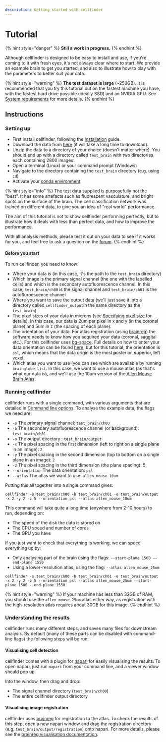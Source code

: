 ```yaml
---
description: Getting started with cellfinder
---
```


# Tutorial

{% hint style="danger" %}
**Still a work in progress.**
{% endhint %}

Although cellfinder is designed to be easy to install and use, if you're coming to it with fresh eyes, it's not always clear where to start. We provide an example brain to get you started, and also to illustrate how to play with the parameters to better suit your data.

{% hint style="warning" %}
**The test dataset is large** \(~250GB\). It is recommended that you try this tutorial out on the fastest machine you have, with the fastest hard drive possible \(ideally SSD\) and an NVIDIA GPU. See [System requirements](installation/system-requirements.md) for more details.
{% endhint %}

## Instructions

### Setting up

* First install cellfinder, following the [Installation](installation/) guide.
* Download the data from [here](https://gin.g-node.org/cellfinder/data/raw/master/test_brain_SK_AA_71_3.zip) \(it will take a long time to download\).
* Unzip the data to a directory of your choice \(doesn't matter where\). You should end up with a directory called `test_brain` with two directories, each containing 2800 images.
* Open a terminal \(Linux\) or your command prompt \(Windows\)
* Navigate to the directory containing the `test_brain` directory \(e.g. using `cd`\)
* Activate your [conda environment ](using-conda.md)

{% hint style="info" %}
The test data supplied is purposefully not the "best". It has some artefacts such as fluorescent vasculature, and bright spots on the surface of the brain. The cell classification network was trained on different data, to give you an idea of "real world" performance.

The aim of this tutorial is not to show cellfinder performing perfectly, but to illustrate how it deals with less than perfect data, and how to improve the performance.

With all analysis methods, please test it out on your data to see if it works for you, and feel free to ask a question on the [forum](https://gitter.im/cellfinder/).
{% endhint %}

#### Before you start

To run cellfinder, you need to know:

* Where your data is \(in this case, it's the path to the `test_brain` directory\)
* Which image is the primary signal channel \(the one with the labelled cells\) and which is the secondary autofluorescence channel. In this case, `test_brain/ch00` is the signal channel and `test_brain/ch01` is the autofluroescence channel
* Where you want to save the output data \(we'll just save it into a directory called `cellfinder_output`in the same directory as the `test_brain`\)
* The pixel sizes of your data in microns \(see [Specifying pixel size](pixel-sizes.md) for details\). In this case, our data is 2um per pixel in x and y \(in the coronal plane\) and 5um in z \(the spacing of each plane\).
* The orientation of your data. For atlas registration \(using [brainreg](../brainreg/introduction.md)\) the software needs to know how you acquired your data \(coronal, saggital etc.\). For this cellfinder uses [bg-space](../bg-space/bg-space.md). Full details on how to enter your data orientation can be found [here](../bg-space/usage.md#the-spaceconvention-class), but for this tutorial, the orientation is `psl`, which means that the data origin is the most **p**osterior, **s**uperior, **l**eft voxel.  
* Which atlas you want to use \(you can see which are available by running `brainglobe list`. In this case, we want to use a mouse atlas \(as that's what our data is\), and we'll use the 10um version of the [Allen Mouse Brain Atlas](https://mouse.brain-map.org/static/atlas). 

### Running cellfinder

cellfinder runs with a single command, with various arguments that are detailed in [Command line options](user-guide/command-line/). To analyse the example data, the flags we need are:

* `-s` The primary **s**ignal channel: `test_brain/ch00`
* `-b` The secondary autofluorescence channel \(or **b**ackground\): `test_brain/ch01`
* `-o` The **o**utput directory :  `test_brain/output`
* `-x` The pixel spacing in the first dimension \(left to right on a single plane in an image\): `2`
* `-y` The pixel spacing in the second dimension \(top to bottom on a single plane in an image\): `2`
* `-z` The pixel spacing in the third dimension \(the plane spacing\): 5
* `--orientation` The data orientation: `psl`
* `--atlas` The atlas we want to use: `allen_mouse_10um`

Putting this all together into a single command gives:

```text
cellfinder -s test_brain/ch00 -b test_brain/ch01 -o test_brain/output -x 2 -y 2 -z 5 --orientation psl --atlas allen_mouse_10um
```

This command will take quite a long time \(anywhere from 2-10 hours\) to run, depending on:

* The speed of the disk the data is stored on
* The CPU speed and number of cores
* The GPU you have

If you just want to check that everything is working, we can speed everything up by:

* Only analysing part of the brain using the flags: `--start-plane 1500 --end-plane 1550`
* Using a lower-resolution atlas, using the flag: `--atlas allen_mouse_25um`

```text
cellfinder -s test_brain/ch00 -b test_brain/ch01 -o test_brain/output -x 2 -y 2 -z 5 --orientation psl --atlas allen_mouse_25um --start-plane 1500 --end-plane 1550
```

{% hint style="warning" %}
If your machine has less than 32GB of RAM, you should use the `allen_mouse_25um` atlas either way, as registration with the high-resolution atlas requires about 30GB for this image.
{% endhint %}

### Understanding the results

cellfinder runs many different steps, and saves many files for downstream analysis. By default \(many of these parts can be disabled with command-line flags\) the following steps will be run:

#### Visualising cell detection

cellfinder comes with a plugin for [napari](https://napari.org/) for easily visualising the results. To open napari, just run `napari` from your command line, and a viewer window should pop up.

Into the window, then drag and drop:

* The signal channel directory \(`test_brain/ch00`\)
* The entire cellfinder output directory

#### Visualising image registration

cellfinder uses [brainreg](../brainreg/introduction.md) for registration to the atlas. To check the results of this step, open a new napari window and drag the registration directory \(e.g. `test_brain/output/registration`\) onto napari. For more details, please see the [brainreg visualisation documentation](../brainreg/visualisation.md).

